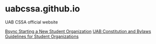 # uabcssa.github.io
UAB CSSA official website


[Bsync Starting a New Student Organization](http://uab.orgsync.com/startingastudentorg)
[UAB Constitution and Bylaws Guidelines for Student Organizations](https://www.uab.edu/students/involvement/images/DOCUMENTS/SampleConstitutionBylaws.pdf)
